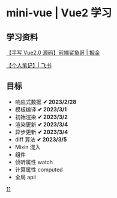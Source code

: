 # mini-vue | Vue2 学习

## 学习资料

[【手写 Vue2.0 源码】前端鲨鱼哥 | 掘金](https://juejin.cn/post/6935344605424517128#heading-2)

[【个人笔记】| 飞书](https://bi20oeq353.feishu.cn/mindnotes/bmncnNVbdFscs2ozQrXCu6ZQbvg#outline)

## 目标

- 响应式数据 **✔ 2023/2/28**
- 模板编译 **✔ 2023/3/1**
- 初始渲染 **✔ 2023/3/2**
- 渲染更新 **✔ 2023/3/4**
- 异步更新 **✔ 2023/3/4**
- diff 算法 **✔ 2023/3/5**
- Mixin 混入
- 组件
- 侦听属性 watch
- 计算属性 computed
- 全局 apii

[11](https://github.com/maolovecoding/mini-vue2-stage/tree/master/src)
